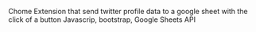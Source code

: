 Chome Extension that send twitter profile data to a google sheet with the click of a button
Javascrip, bootstrap, Google Sheets API

